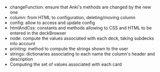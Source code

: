 * changeFunction: ensure that Anki's methods are changed by the new one
* column: from HTML to configuration, deleting/moving column
* config: allow to access and update config
* htmlAndCss: constants and methods allowing to CSS and HTML to be
  entered in the deckBrowser
* node: compute the values associated with each deck, taking subdecks into
  account
* printing: method to compute the strings shown to the user
* strings: dictionaries associating to each name the column's header
  and description
* Computing the set of values associated with each card
